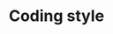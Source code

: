 ---
lang: en
layout: doc
permalink: /doc/coding-style/
redirect_from:
- /en/doc/coding-style/
- /doc/CodingStyle/
- /wiki/CodingStyle/
- /trac/wiki/CodingStyle/
redirect_to: https://doc.qubes-os.org/en/latest/developer/code/coding-style.html
ref: 53
title: Coding style
---
